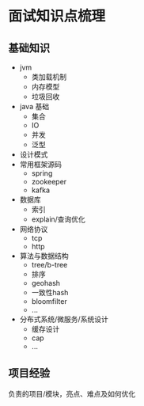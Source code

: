 # 面试知识点梳理

## 基础知识

* jvm
  * 类加载机制
  * 内存模型
  * 垃圾回收
* java 基础
  * 集合
  * IO
  * 并发
  * 泛型
* 设计模式
* 常用框架源码
  * spring
  * zookeeper
  * kafka
* 数据库
  * 索引
  * explain/查询优化
* 网络协议
  * tcp
  * http
* 算法与数据结构
  * tree/b-tree
  * 排序
  * geohash
  * 一致性hash
  * bloomfilter
  * ...
* 分布式系统/微服务/系统设计
  * 缓存设计
  * cap
  * ...
  
## 项目经验

负责的项目/模块，亮点、难点及如何优化
